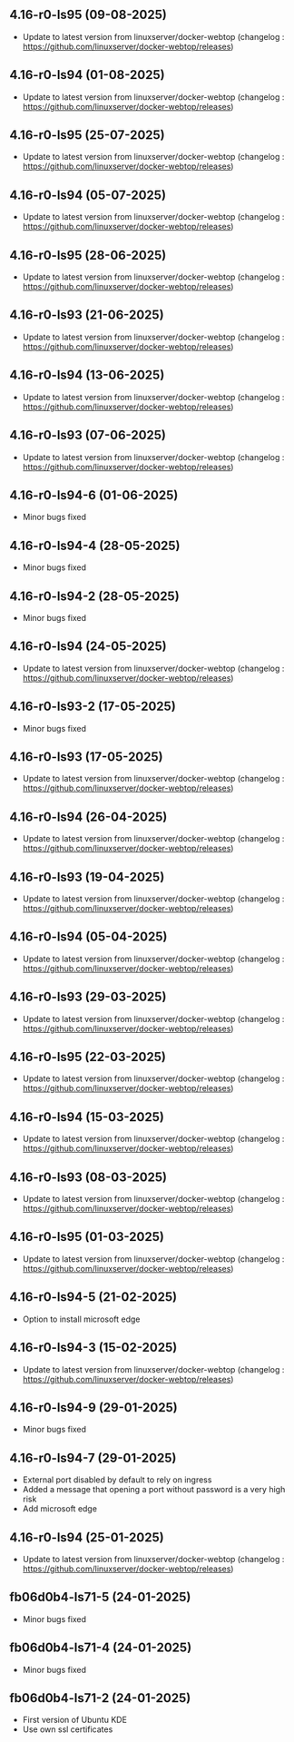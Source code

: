 
## 4.16-r0-ls95 (09-08-2025)
- Update to latest version from linuxserver/docker-webtop (changelog : https://github.com/linuxserver/docker-webtop/releases)

## 4.16-r0-ls94 (01-08-2025)
- Update to latest version from linuxserver/docker-webtop (changelog : https://github.com/linuxserver/docker-webtop/releases)

## 4.16-r0-ls95 (25-07-2025)
- Update to latest version from linuxserver/docker-webtop (changelog : https://github.com/linuxserver/docker-webtop/releases)
## 4.16-r0-ls94 (05-07-2025)

- Update to latest version from linuxserver/docker-webtop (changelog : https://github.com/linuxserver/docker-webtop/releases)

## 4.16-r0-ls95 (28-06-2025)

- Update to latest version from linuxserver/docker-webtop (changelog : https://github.com/linuxserver/docker-webtop/releases)

## 4.16-r0-ls93 (21-06-2025)

- Update to latest version from linuxserver/docker-webtop (changelog : https://github.com/linuxserver/docker-webtop/releases)

## 4.16-r0-ls94 (13-06-2025)

- Update to latest version from linuxserver/docker-webtop (changelog : https://github.com/linuxserver/docker-webtop/releases)

## 4.16-r0-ls93 (07-06-2025)

- Update to latest version from linuxserver/docker-webtop (changelog : https://github.com/linuxserver/docker-webtop/releases)

## 4.16-r0-ls94-6 (01-06-2025)

- Minor bugs fixed

## 4.16-r0-ls94-4 (28-05-2025)

- Minor bugs fixed

## 4.16-r0-ls94-2 (28-05-2025)

- Minor bugs fixed

## 4.16-r0-ls94 (24-05-2025)

- Update to latest version from linuxserver/docker-webtop (changelog : https://github.com/linuxserver/docker-webtop/releases)

## 4.16-r0-ls93-2 (17-05-2025)

- Minor bugs fixed

## 4.16-r0-ls93 (17-05-2025)

- Update to latest version from linuxserver/docker-webtop (changelog : https://github.com/linuxserver/docker-webtop/releases)

## 4.16-r0-ls94 (26-04-2025)

- Update to latest version from linuxserver/docker-webtop (changelog : https://github.com/linuxserver/docker-webtop/releases)

## 4.16-r0-ls93 (19-04-2025)

- Update to latest version from linuxserver/docker-webtop (changelog : https://github.com/linuxserver/docker-webtop/releases)

## 4.16-r0-ls94 (05-04-2025)

- Update to latest version from linuxserver/docker-webtop (changelog : https://github.com/linuxserver/docker-webtop/releases)

## 4.16-r0-ls93 (29-03-2025)

- Update to latest version from linuxserver/docker-webtop (changelog : https://github.com/linuxserver/docker-webtop/releases)

## 4.16-r0-ls95 (22-03-2025)

- Update to latest version from linuxserver/docker-webtop (changelog : https://github.com/linuxserver/docker-webtop/releases)

## 4.16-r0-ls94 (15-03-2025)

- Update to latest version from linuxserver/docker-webtop (changelog : https://github.com/linuxserver/docker-webtop/releases)

## 4.16-r0-ls93 (08-03-2025)

- Update to latest version from linuxserver/docker-webtop (changelog : https://github.com/linuxserver/docker-webtop/releases)

## 4.16-r0-ls95 (01-03-2025)

- Update to latest version from linuxserver/docker-webtop (changelog : https://github.com/linuxserver/docker-webtop/releases)

## 4.16-r0-ls94-5 (21-02-2025)

- Option to install microsoft edge

## 4.16-r0-ls94-3 (15-02-2025)

- Update to latest version from linuxserver/docker-webtop (changelog : https://github.com/linuxserver/docker-webtop/releases)

## 4.16-r0-ls94-9 (29-01-2025)

- Minor bugs fixed

## 4.16-r0-ls94-7 (29-01-2025)

- External port disabled by default to rely on ingress
- Added a message that opening a port without password is a very high risk
- Add microsoft edge

## 4.16-r0-ls94 (25-01-2025)

- Update to latest version from linuxserver/docker-webtop (changelog : https://github.com/linuxserver/docker-webtop/releases)

## fb06d0b4-ls71-5 (24-01-2025)

- Minor bugs fixed

## fb06d0b4-ls71-4 (24-01-2025)

- Minor bugs fixed

## fb06d0b4-ls71-2 (24-01-2025)

- First version of Ubuntu KDE
- Use own ssl certificates
